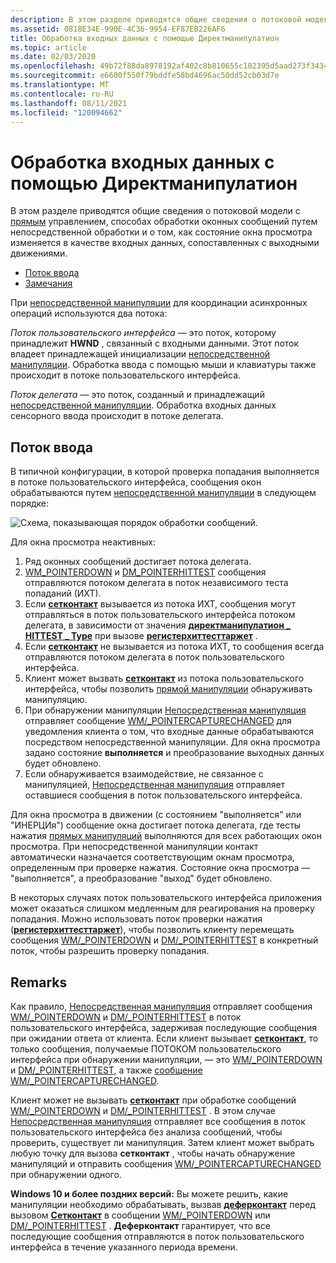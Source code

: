 ```yaml
---
description: В этом разделе приводятся общие сведения о потоковой модели с прямым управлением, способах обработки оконных сообщений путем непосредственной обработки и о том, как состояние окна просмотра изменяется в качестве входных данных, сопоставленных с выходными движениями.
ms.assetid: 0818E34E-990E-4C36-9954-EF87EB226AF6
title: Обработка входных данных с помощью Директманипулатион
ms.topic: article
ms.date: 02/03/2020
ms.openlocfilehash: 49b72f88da8978192af402c8b810655c102395d5aad273f34340ed57e2703008
ms.sourcegitcommit: e6600f550f79bddfe58bd4696ac50dd52cb03d7e
ms.translationtype: MT
ms.contentlocale: ru-RU
ms.lasthandoff: 08/11/2021
ms.locfileid: "120094662"
---
```

# <a name="processing-input-with-directmanipulation"></a>Обработка входных данных с помощью Директманипулатион

В этом разделе приводятся общие сведения о потоковой модели с [прямым](direct-manipulation-portal.md) управлением, способах обработки оконных сообщений путем непосредственной обработки и о том, как состояние окна просмотра изменяется в качестве входных данных, сопоставленных с выходными движениями.

- [Поток ввода](#input-flow)
- [Замечания](#remarks)

При [непосредственной манипуляции](direct-manipulation-portal.md) для координации асинхронных операций используются два потока:

*Поток пользовательского интерфейса* — это поток, которому принадлежит **HWND** , связанный с входными данными. Этот поток владеет принадлежащей инициализации [непосредственной манипуляции](direct-manipulation-portal.md). Обработка ввода с помощью мыши и клавиатуры также происходит в потоке пользовательского интерфейса.

*Поток делегата* — это поток, созданный и принадлежащий [непосредственной манипуляции](direct-manipulation-portal.md). Обработка входных данных сенсорного ввода происходит в потоке делегата.

## <a name="input-flow"></a>Поток ввода

В типичной конфигурации, в которой проверка попадания выполняется в потоке пользовательского интерфейса, сообщения окон обрабатываются путем [непосредственной манипуляции](direct-manipulation-portal.md) в следующем порядке:

![Схема, показывающая порядок обработки сообщений.](images/inputprocessing.png)

Для окна просмотра неактивных:

1. Ряд оконных сообщений достигает потока делегата.
2. [WM_POINTERDOWN](../inputmsg/wm-pointerdown.md) и [DM_POINTERHITTEST](../inputmsg/dm-pointerhittest.md) сообщения отправляются потоком делегата в поток независимого теста попаданий (ИХТ).
3. Если [**сетконтакт**](/windows/win32/api/DirectManipulation/nf-directmanipulation-idirectmanipulationviewport-setcontact) вызывается из потока ИХТ, сообщения могут отправляться в поток пользовательского интерфейса потоком делегата, в зависимости от значения [**директманипулатион \_ HITTEST \_ Type**](/windows/win32/api/directmanipulation/ne-directmanipulation-directmanipulation_hittest_type) при вызове [**регистерхиттесттаржет**](/windows/win32/api/DirectManipulation/nf-directmanipulation-idirectmanipulationmanager-registerhittesttarget) .
4. Если [**сетконтакт**](/windows/win32/api/DirectManipulation/nf-directmanipulation-idirectmanipulationviewport-setcontact) не вызывается из потока ИХТ, то сообщения всегда отправляются потоком делегата в поток пользовательского интерфейса.
5. Клиент может вызвать [**сетконтакт**](/windows/win32/api/DirectManipulation/nf-directmanipulation-idirectmanipulationviewport-setcontact) из потока пользовательского интерфейса, чтобы позволить [прямой манипуляции](direct-manipulation-portal.md) обнаруживать манипуляцию.
6. При обнаружении манипуляции [Непосредственная манипуляция](direct-manipulation-portal.md) отправляет сообщение [WM/_POINTERCAPTURECHANGED](../inputmsg/wm-pointercapturechanged.md) для уведомления клиента о том, что входные данные обрабатываются посредством непосредственной манипуляции. Для окна просмотра задано состояние **выполняется** и преобразование выходных данных будет обновлено.
7. Если обнаруживается взаимодействие, не связанное с манипуляцией, [Непосредственная манипуляция](direct-manipulation-portal.md) отправляет оставшиеся сообщения в поток пользовательского интерфейса.

Для окна просмотра в движении (с состоянием "выполняется" или "ИНЕРЦИя") сообщение окна достигает потока делегата, где тесты нажатия [прямых манипуляций](direct-manipulation-portal.md) выполняются для всех работающих окон просмотра. При непосредственной манипуляции контакт автоматически назначается соответствующим окнам просмотра, определенным при проверке нажатия. Состояние окна просмотра — "выполняется", а преобразование "выход" будет обновлено.

В некоторых случаях поток пользовательского интерфейса приложения может оказаться слишком медленным для реагирования на проверку попадания. Можно использовать поток проверки нажатия ([**регистерхиттесттаржет**](/windows/win32/api/DirectManipulation/nf-directmanipulation-idirectmanipulationmanager-registerhittesttarget)), чтобы позволить клиенту перемещать сообщения [WM/_POINTERDOWN](../inputmsg/wm-pointerdown.md) и [DM/_POINTERHITTEST](../inputmsg/dm-pointerhittest.md) в конкретный поток, чтобы разрешить проверку попадания.

## <a name="remarks"></a>Remarks

Как правило, [Непосредственная манипуляция](direct-manipulation-portal.md) отправляет сообщения [WM/_POINTERDOWN](../inputmsg/wm-pointerdown.md) и [DM/_POINTERHITTEST](../inputmsg/dm-pointerhittest.md) в поток пользовательского интерфейса, задерживая последующие сообщения при ожидании ответа от клиента. Если клиент вызывает [**сетконтакт**](/windows/win32/api/DirectManipulation/nf-directmanipulation-idirectmanipulationviewport-setcontact), то только сообщения, получаемые ПОТОКОМ пользовательского интерфейса при обнаружении манипуляции, — это [WM/_POINTERDOWN](../inputmsg/wm-pointerdown.md) и [DM/_POINTERHITTEST](../inputmsg/dm-pointerhittest.md), а также [сообщение WM/_POINTERCAPTURECHANGED](../inputmsg/wm-pointercapturechanged.md).

Клиент может не вызывать [**сетконтакт**](/windows/win32/api/DirectManipulation/nf-directmanipulation-idirectmanipulationviewport-setcontact) при обработке сообщений [WM/_POINTERDOWN](../inputmsg/wm-pointerdown.md) и [DM/_POINTERHITTEST](../inputmsg/dm-pointerhittest.md) . В этом случае [Непосредственная манипуляция](direct-manipulation-portal.md) отправляет все сообщения в поток пользовательского интерфейса без анализа сообщений, чтобы проверить, существует ли манипуляция. Затем клиент может выбрать любую точку для вызова **сетконтакт** , чтобы начать обнаружение манипуляций и отправить сообщения [WM/_POINTERCAPTURECHANGED](../inputmsg/wm-pointercapturechanged.md) при обнаружении одного.

**Windows 10 и более поздних версий:** Вы можете решить, какие манипуляции необходимо обрабатывать, вызвав [**деферконтакт**](/windows/win32/api/DirectManipulation/nf-directmanipulation-idirectmanipulationdefercontactservice-defercontact) перед вызовом [**Сетконтакт**](/windows/win32/api/DirectManipulation/nf-directmanipulation-idirectmanipulationviewport-setcontact) в сообщении [WM/_POINTERDOWN](../inputmsg/wm-pointerdown.md) или [DM/_POINTERHITTEST](../inputmsg/dm-pointerhittest.md) . **Деферконтакт** гарантирует, что все последующие сообщения отправляются в поток пользовательского интерфейса в течение указанного периода времени.
